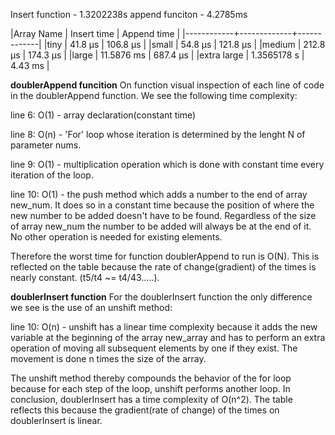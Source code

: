 
 Insert function - 1.3202238s
 append funciton - 4.2785ms 



|Array Name  | Insert time | Append time |
|------------+-------------+-------------|
|tiny        | 41.8 μs     | 106.8 μs    |
|small       | 54.8 μs     | 121.8 μs    |
|medium      | 212.8 μs    | 174.3 μs    |
|large       | 11.5876 ms  | 687.4 μs    |
|extra large | 1.3565178 s | 4.43 ms     |


**doublerAppend funcition**
On function visual inspection of each line of code in the doublerAppend function. We see the following time complexity:

line 6: O(1) - array declaration(constant time)

line 8: O(n) - 'For' loop whose iteration is determined by the lenght N of       parameter nums.

line 9: O(1) - multiplication operation which is done with constant time every iteration of the loop.

line 10: O(1) - the push method which adds a number to the end of array new_num. It does so in a constant time because the position of where the new number to be added doesn't have to be found. Regardless of the size of array new_num the number to be added will always be at the end of it. No other operation is needed for existing elements.

Therefore the worst time for function doublerAppend to run is O(N). This is reflected on the table because the rate of change(gradient) of the times is nearly constant. (t5/t4 ~= t4/43.....).

**doublerInsert function**
For the doublerInsert function the only difference we see is the use of an unshift method:

line 10: O(n) - unshift has a linear time complexity because it adds the new variable at the beginning of the array new_array and has to perform an extra operation of moving all subsequent elements by one if they exist. The movement
is done n times the size of the array.

The unshift method thereby compounds the behavior of the for loop because for each step of the loop, unshift performs another loop. In conclusion, doublerInsert has a time complexity of O(n^2). The table reflects this because the gradient(rate of change) of the times on doublerInsert is linear.